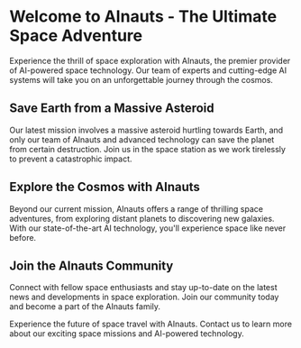 <!--
Write me markdown content of website with wallpaper:

"A group of AInauts in a space station watching as a massive asteroid hurtles towards Earth, with only their AI and technology to save them."

The header of the page should not be copy of the text but rather a real content of the website which is using this wallpaper.
-->

<!--font:Montserrat-->

# Welcome to AInauts - The Ultimate Space Adventure

Experience the thrill of space exploration with AInauts, the premier provider of AI-powered space technology. Our team of experts and cutting-edge AI systems will take you on an unforgettable journey through the cosmos.

## Save Earth from a Massive Asteroid

Our latest mission involves a massive asteroid hurtling towards Earth, and only our team of AInauts and advanced technology can save the planet from certain destruction. Join us in the space station as we work tirelessly to prevent a catastrophic impact.

## Explore the Cosmos with AInauts

Beyond our current mission, AInauts offers a range of thrilling space adventures, from exploring distant planets to discovering new galaxies. With our state-of-the-art AI technology, you'll experience space like never before.

## Join the AInauts Community

Connect with fellow space enthusiasts and stay up-to-date on the latest news and developments in space exploration. Join our community today and become a part of the AInauts family.

Experience the future of space travel with AInauts. Contact us to learn more about our exciting space missions and AI-powered technology.
